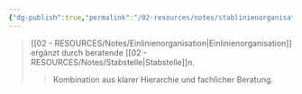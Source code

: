 ```yaml
---
{"dg-publish":true,"permalink":"/02-resources/notes/stablinienorganisation/","tags":["organisation/leitungssystem","wirtschaft/bwl"],"noteIcon":"","updated":"2025-10-29T12:59:10.548+01:00"}
---
```


>[[02 - RESOURCES/Notes/Einlinienorganisation\|Einlinienorganisation]] ergänzt durch beratende [[02 - RESOURCES/Notes/Stabstelle\|Stabstelle]]n.
>>Kombination aus klarer Hierarchie und fachlicher Beratung.